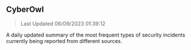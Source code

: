 ## CyberOwl 
> Last Updated 06/09/2023 01:39:12 


A daily updated summary of the most frequent types of security incidents currently being reported from different sources.


